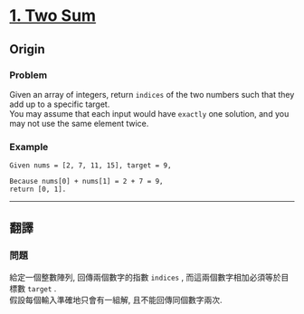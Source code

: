 # [1. Two Sum][title]

[title]: https://leetcode.com/problems/two-sum/description/
## Origin

### Problem 
Given an array of integers, return `indices` of the two numbers such that they add up to a specific target.  
You may assume that each input would have `exactly` one solution, and you may not use the same element twice.  

### Example
```
Given nums = [2, 7, 11, 15], target = 9,

Because nums[0] + nums[1] = 2 + 7 = 9,
return [0, 1].
```  

***

## 翻譯 
### 問題
給定一個整數陣列, 回傳兩個數字的指數 `indices` , 而這兩個數字相加必須等於目標數 `target` .  
假設每個輸入準確地只會有一組解, 且不能回傳同個數字兩次.  
